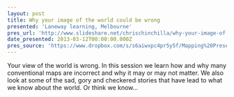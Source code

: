 ```yaml
---
layout: post
title: Why your image of the world could be wrong
presented: 'Laneway learning, Melbourne'
pres_url: 'http://www.slideshare.net/chrischinchilla/why-your-image-of-the-world-could-be-wrong'
date_presented: 2013-03-12T00:00:00.000Z
pres_source: 'https://www.dropbox.com/s/s6aiwxpc4pr5y5f/Mapping%20Presentation.pptx?dl=0'
---
```


Your view of the world is wrong. In this session we learn how and why many conventional maps are incorrect and why it may or may not matter. We also look at some of the sad, gory and checkered stories that have lead to what we know about the world. Or think we know...
